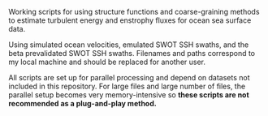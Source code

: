Working scripts for using structure functions and coarse-graining methods to estimate turbulent energy and enstrophy fluxes for ocean sea surface data. 

Using simulated ocean velocities, emulated SWOT SSH swaths, and the beta prevalidated SWOT SSH swaths. Filenames and paths correspond to my local machine and should be replaced for another user. 

All scripts are set up for parallel processing and depend on datasets not included in this repository. For large files and large number of files, the parallel setup becomes very memory-intensive so **these scripts are not recommended as a plug-and-play method.**